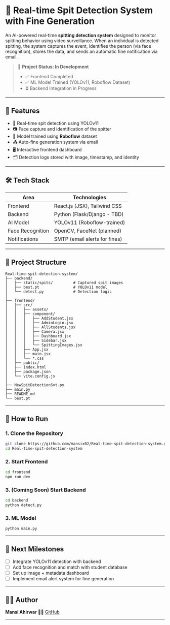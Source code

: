 
# 🤖 Real-time Spit Detection System with Fine Generation

An AI-powered real-time **spitting detection system** designed to monitor spitting behavior using video surveillance. When an individual is detected spitting, the system captures the event, identifies the person (via face recognition), stores the data, and sends an automatic fine notification via email.

> 🚧 **Project Status: In Development**
>
> * ✅ Frontend Completed
> * ✅ ML Model Trained (YOLOv11, Roboflow Dataset)
> * ⏳ Backend Integration in Progress

---

## 📌 Features

* 🎯 Real-time spit detection using YOLOv11
* 📷 Face capture and identification of the spitter
* 🧠 Model trained using **Roboflow** dataset
* 📤 Auto-fine generation system via email
* 🖥️ Interactive frontend dashboard
* 🗂️ Detection logs stored with image, timestamp, and identity

---

## 🛠️ Tech Stack

| Area             | Technologies                  |
| ---------------- | ----------------------------- |
| Frontend         | React.js (JSX), Tailwind CSS  |
| Backend          | Python (Flask/Django - TBD)   |
| AI Model         | YOLOv11 (Roboflow-trained)    |
| Face Recognition | OpenCV, FaceNet (planned)     |
| Notifications    | SMTP (email alerts for fines) |

---

## 📁 Project Structure

```
Real-time-spit-detection-system/
├── backend/
│   ├── static/spits/         # Captured spit images
│   ├── best.pt               # YOLOv11 model
│   └── detect.py             # Detection logic
│
├── frontend/
│   ├── src/
│   │   ├── assets/
│   │   ├── component/
│   │   │   ├── AddStudent.jsx
│   │   │   ├── AdminLogin.jsx
│   │   │   ├── AllStudents.jsx
│   │   │   ├── Camera.jsx
│   │   │   ├── Dashboard.jsx
│   │   │   ├── Sidebar.jsx
│   │   │   └── SpittingImages.jsx
│   │   ├── App.jsx
│   │   ├── main.jsx
│   │   └── *.css
│   ├── public/
│   ├── index.html
│   ├── package.json
│   └── vite.config.js
│
├── NewSpitDetectionSvt.py
├── main.py
├── README.md
└── best.pt

```

---

## 🚀 How to Run

### 1. Clone the Repository

```bash
git clone https://github.com/mansix02/Real-time-spit-detection-system.git
cd Real-time-spit-detection-system
```

### 2. Start Frontend

```bash
cd frontend
npm run dev
```

### 3. (Coming Soon) Start Backend

```bash
cd backend
python detect.py
```

### 3. ML Model

```bash
python main.py
```
---

## 🎯 Next Milestones

* [ ] Integrate YOLOv11 detection with backend
* [ ] Add face recognition and match with student database
* [ ] Set up image + metadata dashboard
* [ ] Implement email alert system for fine generation

---

## 🙋‍♀️ Author

**Mansi Ahirwar**
👩‍💻 [GitHub](https://github.com/mansix02)

---

